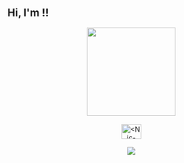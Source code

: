 ## Hi, I'm <Nicolas>!!
<div align="center">
  <a href="https://github.com/ Nicolas-1227 
  <img height="180em" src="https://github-readme-stats.vercel.app/api?username=<Nicolas-1227>&show_icons=true&theme=dracula&include_all_commits=true&count_private=true"/>
  <img height="180em" src="https://github-readme-stats.vercel.app/api/top-langs/?username=<Nicolas-1227>&layout=compact&langs_count=7&theme=dracula"/>
</div>

<div align="center" style="display: inline_block"><br>
  <img align="center" alt="<Nic-1227>" height="30" width="40" src="<endereço da imagem>">
 </div>
<div align="center" style="display: inline_block"><br> 
   <a href=" onicolasalmeida1227" target="_blank"><img src="https://img.shields.io/badge/-Instagram-%23E4405F?style=for-the-badge&logo=instagram&logoColor=white" target="_blank"></a>
</div>



